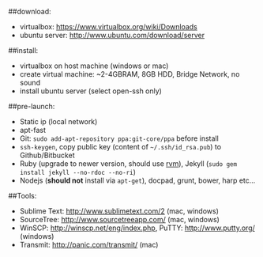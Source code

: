 ##download:
- virtualbox: https://www.virtualbox.org/wiki/Downloads
- ubuntu server: http://www.ubuntu.com/download/server

##install:
- virtualbox on host machine (windows or mac)
- create virtual machine: ~2-4GBRAM, 8GB HDD, Bridge Network, no sound
- install ubuntu server (select open-ssh only)

##pre-launch:
- Static ip (local network)
- apt-fast
- Git: `sudo add-apt-repository ppa:git-core/ppa` before install
- `ssh-keygen`, copy public key (content of `~/.ssh/id_rsa.pub`) to Github/Bitbucket
- Ruby (upgrade to newer version, should use [rvm](https://www.digitalocean.com/community/tutorials/how-to-install-ruby-on-rails-on-ubuntu-14-04-using-rvm)), Jekyll (`sudo gem install jekyll --no-rdoc --no-ri`)
- Nodejs (**should not** install via `apt-get`), docpad, grunt, bower, harp etc...

##Tools:
- Sublime Text: http://www.sublimetext.com/2 (mac, windows)
- SourceTree: http://www.sourcetreeapp.com/ (mac, windows)
- WinSCP: http://winscp.net/eng/index.php, PuTTY: http://www.putty.org/ (windows)
- Transmit: http://panic.com/transmit/ (mac)
